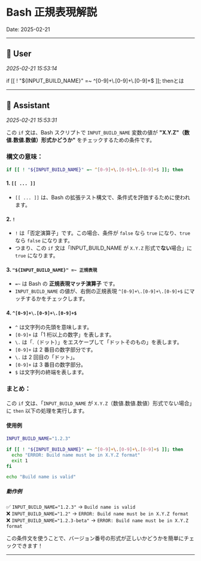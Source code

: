 # Bash 正規表現解説

Date: 2025-02-21

---

## 👤 User
*2025-02-21 15:53:14*

if [[ ! "${INPUT_BUILD_NAME}" =~ ^[0-9]+\.[0-9]+\.[0-9]+$ ]]; thenとは

---

## 🤖 Assistant
*2025-02-21 15:53:31*

この `if` 文は、Bash スクリプトで `INPUT_BUILD_NAME` 変数の値が **"X.Y.Z"（数値.数値.数値）形式かどうか"** をチェックするための条件です。

### 構文の意味：
```bash
if [[ ! "${INPUT_BUILD_NAME}" =~ ^[0-9]+\.[0-9]+\.[0-9]+$ ]]; then
```

#### 1. `[[ ... ]]`
- `[[ ... ]]` は、Bash の拡張テスト構文で、条件式を評価するために使われます。

#### 2. `!`
- `!` は「否定演算子」です。この場合、条件が `false` なら `true` になり、`true` なら `false` になります。
- つまり、この `if` 文は「INPUT_BUILD_NAME が `X.Y.Z` 形式で**ない**場合」に `true` になります。

#### 3. `"${INPUT_BUILD_NAME}" =~ 正規表現`
- `=~` は Bash の **正規表現マッチ演算子** です。
- `INPUT_BUILD_NAME` の値が、右側の正規表現 `^[0-9]+\.[0-9]+\.[0-9]+$` にマッチするかをチェックします。

#### 4. `^[0-9]+\.[0-9]+\.[0-9]+$`
- `^` は文字列の先頭を意味します。
- `[0-9]+` は「1 桁以上の数字」を表します。
- `\.` は「.（ドット）」をエスケープして「ドットそのもの」を表します。
- `[0-9]+` は 2 番目の数字部分です。
- `\.` は 2 回目の「ドット」。
- `[0-9]+` は 3 番目の数字部分。
- `$` は文字列の終端を表します。

### まとめ：
この `if` 文は、「`INPUT_BUILD_NAME` が `X.Y.Z`（数値.数値.数値）形式でない場合」に `then` 以下の処理を実行します。

#### **使用例**
```bash
INPUT_BUILD_NAME="1.2.3"

if [[ ! "${INPUT_BUILD_NAME}" =~ ^[0-9]+\.[0-9]+\.[0-9]+$ ]]; then
  echo "ERROR: Build name must be in X.Y.Z format"
  exit 1
fi

echo "Build name is valid"
```

##### **動作例**
✅ `INPUT_BUILD_NAME="1.2.3"` → `Build name is valid`  
❌ `INPUT_BUILD_NAME="1.2"` → `ERROR: Build name must be in X.Y.Z format`  
❌ `INPUT_BUILD_NAME="1.2.3-beta"` → `ERROR: Build name must be in X.Y.Z format`  

この条件文を使うことで、バージョン番号の形式が正しいかどうかを簡単にチェックできます！

---
